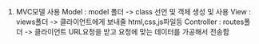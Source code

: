 1. MVC모델 사용
Model : model 폴더 
 -> class 선언 및 객체 생성 및 사용
View : views폴더
 -> 클라이언트에게 보내줄 html,css,js파일등
Controller : routes폴더
 -> 클라이언트 URL요청을 받고 요청에 맞는 데이터를 가공해서 전송함